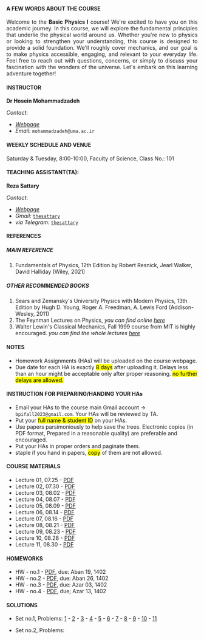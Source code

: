 #### A FEW WORDS ABOUT THE COURSE

<p style="text-align: justify; ">Welcome to the <b>Basic Physics I</b> course! We're excited to have you on this academic journey. In this course, we will explore the fundamental principles that underlie the physical world around us. Whether you're new to physics or looking to strengthen your understanding, this course is designed to provide a solid foundation. We'll roughly cover mechanics, and our goal is to make physics accessible, engaging, and relevant to your everyday life. Feel free to reach out with questions, concerns, or simply to discuss your fascination with the wonders of the universe. Let's embark on this learning adventure together!</p>


#### INSTRUCTOR

**Dr Hosein Mohammadzadeh**

_Contact_:

* [_Webpage_](https://uma.ac.ir/cv.php?cv=117&url_title=%d8%ad%d8%b3%db%8c%d9%86-%d9%85%d8%ad%d9%85%d8%af%d8%b2%d8%a7%d8%af%d9%87&rewrite_url=1&mod=scv)
* _Email:_ `mohammadzadeh@uma.ac.ir`

#### WEEKLY SCHEDULE AND VENUE

Saturday & Tuesday, 8:00-10:00, Faculty of Science, Class No.: 101

#### TEACHING ASSISTANT(TA):

**Reza Sattary**

_Contact_:
* [_Webpage_](https://sattary.github.io/)
* _Gmail:_  [`thesattary`](mailto:thesattary@gmail.com)
* _via Telegram:_ [`thesattary`](https://t.me/thesattary)


#### REFERENCES

##### MAIN REFERENCE

1. Fundamentals of Physics, 12th Edition by Robert Resnick, Jearl Walker, David Halliday (Wiley, 2021)

##### OTHER RECOMMENDED BOOKS

1. Sears and Zemansky's University Physics with Modern Physics, 13th Edition by Hugh D. Young, Roger A. Freedman, A. Lewis Ford (Addison-Wesley, 2011)
2. The Feynman Lectures on Physics, _you can find online [here](https://www.feynmanlectures.caltech.edu/)_
3. Walter Lewin's Classical Mechanics, Fall 1999 course from MIT is highly encouraged. _you can find the whole lectures [here](https://www.youtube.com/playlist?list=PLUdYlQf0_sSsb2tNcA3gtgOt8LGH6tJbr)_ 


#### NOTES 

* Homework Assignments (HAs) will be uploaded on the course webpage.
* Due date for each HA is exactly <mark>8 days</mark>  after uploading it. Delays less than an hour might be acceptable only after proper reasoning. <mark>no further delays are allowed.</mark>

#### INSTRUCTION FOR PREPARING/HANDING YOUR HAs

* Email your HAs to the course main Gmail account -> `bpifall2023@gmail.com`. Your HAs will be reviewed by TA. 
* Put your <mark>full name & student ID</mark> on your HAs.
* Use papers parsimoniously to help save the trees. Electronic copies (in PDF format, Prepared in a reasonable quality) are preferable and encouraged. 
* Put your HAs in proper orders and paginate them.
* staple if you hand in papers, <mark>copy</mark> of them are not allowed.


#### COURSE MATERIALS

* Lecture 01, 07.25 - [PDF](https://drive.google.com/file/d/1tXKdQUzDtTI2G1y8ufEO7xs-_wVlYo-H/view?usp=sharing)
* Lecture 02, 07.30 - [PDF](https://drive.google.com/file/d/1nlFEQQrylITmJ5SUdukvpvmqNf3xaeY9/view?usp=sharing)
* Lecture 03, 08.02 - [PDF](https://drive.google.com/file/d/1pw4Fb_FVH1xa_mcP6Ssbz1GyPzG3Pl_k/view?usp=sharing)
* Lecture 04, 08.07 - [PDF](https://drive.google.com/file/d/1m7U0XzIU17ptRUuBC1UIuvXbnqUL-CWn/view?usp=sharing)
* Lecture 05, 08.09 - [PDF](https://drive.google.com/file/d/1ktzIAazPSM-Rbciwr3pb1PlGLQ505uan/view?usp=sharing)
* Lecture 06, 08.14 - [PDF](https://drive.google.com/file/d/15OVly8g9ocNXNAOAlSGUIIEYq2Nbtu2W/view?usp=sharing)
* Lecture 07, 08.16 - [PDF](https://drive.google.com/file/d/1Yx_LD_d6cBy8Q6zGkClC6gqO7YJde4zz/view?usp=sharing)
* Lecture 08, 08.21 - [PDF](https://drive.google.com/file/d/1v2mbxfW5ImF2b2uYVGdAqGZMf4jl6R5E/view?usp=sharing)
* Lecture 09, 08.23 - [PDF](https://drive.google.com/file/d/1t70xqsHAd9Iup8MOCrSIdBYyTl8VzvqS/view?usp=sharing)
* Lecture 10, 08.28 - [PDF](https://drive.google.com/file/d/10ZuuUVcDqyiydQYf94cVzZ4Q-1CnSOaj/view?usp=sharing)
* Lecture 11, 08.30 - [PDF](https://drive.google.com/file/d/1Bmxb22hot8tLtFq8f02YDNiTGkOTiL3H/view?usp=sharing)

#### HOMEWORKS 

* HW - no.1 - [PDF](https://drive.google.com/file/d/1OJvLEe5SLUeEXJsS3UhK39PxfIA_PPH5/view?usp=sharing), due: Aban 19, 1402
* HW - no.2 - [PDF](https://drive.google.com/file/d/1g2yOW0pzbAuzZd40gRv2GDwo4qnrlA7d/view?usp=sharing), due: Aban 26, 1402
* HW - no.3 - [PDF](https://drive.google.com/file/d/1SVVkOHe54edTVcrgR5PSrK1MrVtFFQBa/view?usp=sharing), due: Azar 03, 1402
* HW - no.4 - [PDF](https://drive.google.com/file/d/1t-vkAdxwyzoS8VlR-EOQHaJ74yunLAKC/view?usp=sharing), due; Azar 13, 1402

    

#### SOLUTIONS

* Set no.1, Problems: [1](https://drive.google.com/file/d/1qV3W0A5sBgB7ru4DpU8200wV3TPaK5zp/view?usp=sharing) - [2](https://drive.google.com/file/d/1q-VfKc9KDoBO9AqBYidg7Ci560ZaKI_o/view?usp=sharing) - [3](https://drive.google.com/file/d/1rFlQdG8WEQjOARN99YFbNFC1LwdeW_Yj/view?usp=sharing) - [4](https://drive.google.com/file/d/1jRr_tyddn7Zmviq-sgJvX_W6KAfxZAHs/view?usp=sharing) - [5](https://drive.google.com/file/d/1-Goz3NGpzVUCOqngZI-4kshODJbQJvjF/view?usp=sharing) - [6](https://drive.google.com/file/d/1JCAiPSeKl4qn5FLaUw0KV6jSlnE_Z-vM/view?usp=sharing) - [7](https://drive.google.com/file/d/1AoW8hdMvfDXEBpx9yCuBIWTBwJs2eubb/view?usp=sharing) - [8](https://drive.google.com/file/d/1od1X69XtZi29xlUb7yN6fHdC282MNavw/view?usp=sharing) - [9](https://drive.google.com/file/d/1TpSbuMoVoHKwPVxk9zRrLmncSavwtLe-/view?usp=sharing) - [10](https://drive.google.com/file/d/1org0JElOqE6fHDFRDYR2GsuddRS3FKvo/view?usp=sharing) - [11](https://drive.google.com/file/d/1tlnZLLyKyyi5jid5GdCmtfdKaFAhCUuU/view?usp=sharing)


* Set no.2, Problems: []()



